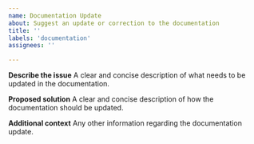 ```yaml
---
name: Documentation Update
about: Suggest an update or correction to the documentation
title: ''
labels: 'documentation'
assignees: ''

---
```


**Describe the issue**
A clear and concise description of what needs to be updated in the documentation.

**Proposed solution**
A clear and concise description of how the documentation should be updated.

**Additional context**
Any other information regarding the documentation update.
